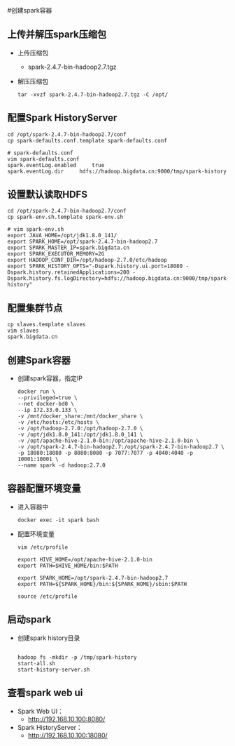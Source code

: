 #创建spark容器

## 上传并解压spark压缩包

- 上传压缩包

  - spark-2.4.7-bin-hadoop2.7.tgz

- 解压压缩包

  `tar -xvzf spark-2.4.7-bin-hadoop2.7.tgz -C /opt/`

## 配置Spark HistoryServer

```shell
cd /opt/spark-2.4.7-bin-hadoop2.7/conf
cp spark-defaults.conf.template spark-defaults.conf
```

```shell
# spark-defaults.conf
vim spark-defaults.conf
spark.eventLog.enabled     true
spark.eventLog.dir     hdfs://hadoop.bigdata.cn:9000/tmp/spark-history
```

## 设置默认读取HDFS

```shell
cd /opt/spark-2.4.7-bin-hadoop2.7/conf
cp spark-env.sh.template spark-env.sh
```

```shell
# vim spark-env.sh
export JAVA_HOME=/opt/jdk1.8.0_141/
export SPARK_HOME=/opt/spark-2.4.7-bin-hadoop2.7
export SPARK_MASTER_IP=spark.bigdata.cn
export SPARK_EXECUTOR_MEMORY=2G
export HADOOP_CONF_DIR=/opt/hadoop-2.7.0/etc/hadoop
export SPARK_HISTORY_OPTS="-Dspark.history.ui.port=18080 -Dspark.history.retainedApplications=200 -Dspark.history.fs.logDirectory=hdfs://hadoop.bigdata.cn:9000/tmp/spark-history"
```

## 配置集群节点

```shell
cp slaves.template slaves
vim slaves
spark.bigdata.cn
```

## 创建Spark容器

- 创建spark容器，指定IP

  ```shell
  docker run \
  --privileged=true \
  --net docker-bd0 \
  --ip 172.33.0.133 \
  -v /mnt/docker_share:/mnt/docker_share \
  -v /etc/hosts:/etc/hosts \
  -v /opt/hadoop-2.7.0:/opt/hadoop-2.7.0 \
  -v /opt/jdk1.8.0_141:/opt/jdk1.8.0_141 \
  -v /opt/apache-hive-2.1.0-bin:/opt/apache-hive-2.1.0-bin \
  -v /opt/spark-2.4.7-bin-hadoop2.7:/opt/spark-2.4.7-bin-hadoop2.7 \
  -p 18080:18080 -p 8080:8080 -p 7077:7077 -p 4040:4040 -p 10001:10001 \
  --name spark -d hadoop:2.7.0
  ```

## 容器配置环境变量

- 进入容器中

  `docker exec -it spark bash`

- 配置环境变量

  ```shell
  vim /etc/profile
  
  export HIVE_HOME=/opt/apache-hive-2.1.0-bin
  export PATH=$HIVE_HOME/bin:$PATH
  
  export SPARK_HOME=/opt/spark-2.4.7-bin-hadoop2.7
  export PATH=${SPARK_HOME}/bin:${SPARK_HOME}/sbin:$PATH
  
  source /etc/profile
  ```

## 启动spark

- 创建spark history目录

  ```shell
  
  hadoop fs -mkdir -p /tmp/spark-history
  start-all.sh
  start-history-server.sh
  ```

## 查看spark web ui 

- Spark Web UI：
  - http://192.168.10.100:8080/
- Spark HistoryServer：
  - http://192.168.10.100:18080/